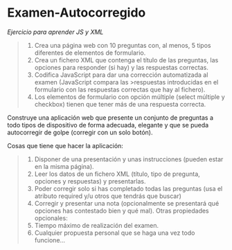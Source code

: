 # Examen-Autocorregido
*Ejercicio para aprender JS y XML*

>1. Crea una página web con 10 preguntas con, al menos, 5 tipos diferentes
>de elementos de formulario.
>2. Crea un fichero XML que contenga el título de las preguntas, las opciones para
>responder (si hay) y las respuestas correctas.
>3. Codifica JavaScript para dar una corrección automatizada al examen (JavaScript compara las >respuestas introducidas en el formulario con las respuestas correctas que hay al fichero).
>4. Los elementos de formulario con opción múltiple (select múltiple y checkbox)
>tienen que tener más de una respuesta correcta.

Construye una aplicación web que presente un conjunto de preguntas a todo tipos de dispositivo
de forma adecuada, elegante y que se pueda autocorregir de golpe (corregir con un solo botón).

Cosas que tiene que hacer la aplicación:

>1. Disponer de una presentación y unas instrucciones (pueden estar en la misma
>página).
>2. Leer los datos de un fichero XML (título, tipo de pregunta, opciones y respuestas)
>y presentarlas.
>3. Poder corregir solo si has completado todas las preguntas (usa el atributo
>required y/u otros que tendrás que buscar)
>4. Corregir y presentar una nota (opcionalmente se presentará qué opciones
>has contestado bien y qué mal).
>Otras propiedades opcionales:
>5. Tiempo máximo de realización del examen.
>6. Cualquier propuesta personal que se haga una vez todo funcione...